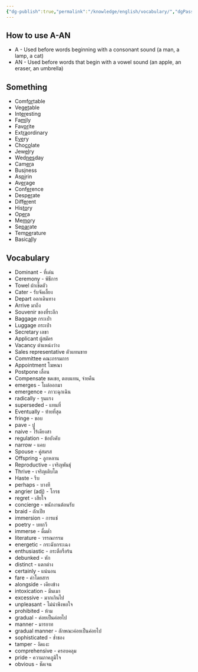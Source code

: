 ```yaml
---
{"dg-publish":true,"permalink":"/knowledge/english/vocabulary/","dgPassFrontmatter":true}
---
```


## How to use A-AN
- A - Used before words beginning with a consonant sound (a man, a lamp, a cat)
- AN - Used before words that begin with a vowel sound (an apple, an eraser, an umbrella)
## Something
- Comf<u>or</u>table
- Veg<u>et</u>able
- Int<u>er</u>esting
- Fa<u>mi</u>ly
- Fav<u>or</u>ite
- Ext<u>ra</u>ordinary
- E<u>ve</u>ry
- Cho<u>co</u>late
- Jew<u>el</u>ry
- Wed<u>nes</u>day
- Cam<u>er</u>a
- Bus<u>i</u>ness
- As<u>pi</u>rin
- Av<u>er</u>age
- Conf<u>er</u>ence
- Desp<u>er</u>ate
- Diff<u>er</u>ent
- His<u>to</u>ry
- Op<u>er</u>a
- Me<u>mo</u>ry
- Se<u>par</u>ate
- Tem<u>pe</u>rature
- Basic<u>al</u>ly
## Vocabulary
- Dominant - ที่เด่น
- Ceremony - พิธีการ
- Towel ผ้าเช็ดตัว
- Cater - รับจัดเลี้ยง
- Depart ออกเดินทาง
- Arrive มาถึง
- Souvenir ของที่ระลึก
- Baggage กระเป๋า
- Luggage กระเป๋า
- Secretary เลขา
- Applicant ผู้สมัคร
- Vacancy ตำแหน่งว่าง
- Sales representative ตัวแทนขาย
- Committee คณะกรรมการ
- Appointment โฆษณา
- Postpone เลื่อน
- Compensate ชดเชย, ตอบแทน, จ่ายคืน
- emerges - โผล่ออกมา
- emergence - ภาวะฉุกเฉิน
- radically - รุนแรง
- superseded - แทนที่
- Eventually - ท้ายที่สุด 
- fringe - ขอบ
- pave - ปู
- naive - ไร้เดียงสา
- regulation - ข้อบังคับ
- narrow - แคบ
- Spouse - คู่สมรส
- Offspring - ลูกหลาน
- Reproductive - เจริญพันธ์ุ
- Thrive - เจริญเติบโต
- Haste - รีบ
- perhaps - บางที
- angrier (adj) - โกรธ
- regret - เสียใจ
- concierge - พนักงานต้อนรับ
- braid - ถักเปีย
- immersion - การแช่
- poetry - บทกวี
- immerse - ดื่มด่ำ
- literature - วรรณกรรม
- energetic - กระฉับกระเฉง
- enthusiastic - กระตือรือร้น
- debunked - หัก
- distinct - แตกต่าง
- certainly - แน่นอน
- fare - ค่าโดยสาร
- alongside - เคียงข้าง
- intoxication - มึนเมา
- excessive - มากเกินไป
- unpleasant - ไม่น่าพึงพอใจ
- prohibited - ห้าม
- gradual - ค่อยเป็นค่อยไป
- manner - มารยาท
- gradual manner - ลักษณะค่อยเป็นค่อยไป
- sophisticated - ช่ำชอง
- tamper - งัดแงะ
- comprehensive - ครอบคลุม
- pride - ความภาคภูมิใจ
- obvious - ชัดเจน